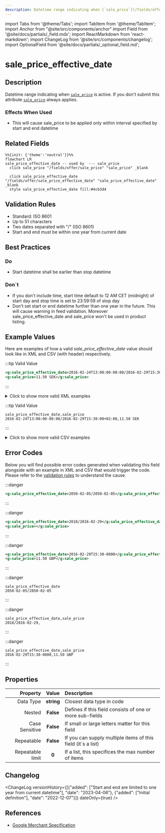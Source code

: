 ```yaml
---
description: Datetime range indicating when [`sale_price`](/fields/offer/sale_price.md) is active. If you don't submit this attribute [`sale_price`](/fields/offer/sale_price.md) always applies.
---
```


import Tabs from '@theme/Tabs';
import TabItem from '@theme/TabItem';
import Anchor from "@site/src/components/anchor"
import Field from '@site/docs/partials/_field.mdx';
import ReactMarkdown from 'react-markdown';
import ChangeLog from '@site/src/components/changelog';
import OptionalField from '@site/docs/partials/_optional_field.md';

# sale_price_effective_date

<OptionalField/>

## Description

Datetime range indicating when [`sale_price`](/fields/offer/sale_price.md) is active. If you don't submit this attribute [`sale_price`](/fields/offer/sale_price.md) always applies.



### Effects When Used

- This will cause sale_price to be applied only within interval specified by start and end datetime





## Related Fields

```mermaid
%%{init: {'theme':'neutral'}}%%
flowchart LR
sale_price_effective_date -- used by  --- sale_price
  click sale_price "/fields/offer/sale_price" "sale_price" _blank

  click sale_price_effective_date "/fields/offer/sale_price_effective_date" "sale_price_effective_date" _blank
  style sale_price_effective_date fill:#4cb3d4
```




## Validation Rules

- Standard: ISO 8601
- Up to 51 characters
- Two dates separated with "/" (ISO 8601)
- Start and end must be within one year from current date


## Best Practices


### Do

- Start datetime shall be earlier than stop datetime



### Don´t

- If you don't include time, start time default to 12 AM CET (midnight) of start day and stop time is set to 23:59:59 of stop day
- Don't set start or end datetime further than one year in the future. This will cause warning in feed validation. Moreover sale_price_effective_date and sale_price won't be used in product listing.




## Example Values

Here are examples of how a valid *sale_price_effective_date* value  should look like in XML and CSV (with header) respectively.

<Tabs>
  <TabItem value="valid_xml" label="XML" default>

:::tip Valid Value

```xml
<g:sale_price_effective_date>2016-02-24T13:00:00-08:00/2016-02-29T15:30:00+02:00</g:sale_price_effective_date>
<g:sale_price>11.50 SEK</g:sale_price>
```

:::

<details>
  <summary>Click to show more valid XML examples</summary>
  <div>

```xml
<g:sale_price_effective_date>2016-02-24T13:00:00-08:00/2016-02-29T15:30:00+02:00</g:sale_price_effective_date>
<g:sale_price>11.50 SEK</g:sale_price>
```

```xml
<g:sale_price_effective_date></g:sale_price_effective_date>
<g:sale_price>11.50 SEK</g:sale_price>
```

```xml
<g:sale_price_effective_date>2016-02-24/2016-02-26</g:sale_price_effective_date>
<g:sale_price>11.50 SEK</g:sale_price>
```


  </div>
</details>

 </TabItem>
  <TabItem value="valid_csv" label="CSV">

:::tip Valid Value

```csv
sale_price_effective_date,sale_price
2016-02-24T13:00:00-08:00/2016-02-29T15:30:00+02:00,11.50 SEK
```

:::

<details>
  <summary>Click to show more valid CSV examples</summary>
  <div>

```csv
sale_price_effective_date,sale_price
2016-02-24T13:00:00-08:00/2016-02-29T15:30:00+02:00,11.50 SEK
```

```csv
sale_price_effective_date,sale_price
,11.50 SEK
```

```csv
sale_price_effective_date,sale_price
2016-02-24/2016-02-26,11.50 SEK
```


  </div>
</details>

  </TabItem>
</Tabs>

## Error Codes

Below you will find possible error codes generated when validating this field alongside with an example in XML and CSV that would trigger the code. Please refer to the [validation rules](#validation-rules) to understand the cause.

<Tabs>
  <TabItem value="invalid_xml" label="XML" default>

:::danger <Anchor id="validation_date_out_of_range" title="validation_date_out_of_range" />

```xml
<g:sale_price_effective_date>2050-02-05/2050-02-05</g:sale_price_effective_date>
```

:::

:::danger <Anchor id="validation_invalid_format" title="validation_invalid_format" />

```xml
<g:sale_price_effective_date>2018/2016-02-29</g:sale_price_effective_date>
<g:sale_price></g:sale_price>
```

:::

:::danger <Anchor id="validation_missing_value" title="validation_missing_value" />

```xml
<g:sale_price_effective_date>2016-02-29T15:30-0800</g:sale_price_effective_date>
<g:sale_price>11.50 GBP</g:sale_price>
```

:::


 </TabItem>
  <TabItem value="invalid_csv" label="CSV">

:::danger <Anchor id="validation_date_out_of_range" title="validation_date_out_of_range" />

```csv
sale_price_effective_date
2050-02-05/2050-02-05
```

:::

:::danger <Anchor id="validation_invalid_format" title="validation_invalid_format" />

```csv
sale_price_effective_date,sale_price
2018/2016-02-29,
```

:::

:::danger <Anchor id="validation_missing_value" title="validation_missing_value" />

```csv
sale_price_effective_date,sale_price
2016-02-29T15:30-0800,11.50 GBP
```

:::


  </TabItem>
</Tabs>

## Properties

|     **Property** |         **Value**          | **Description**                                              |
|-----------------:|:--------------------------:|:-------------------------------------------------------------|
|        Data Type |    **string**     | Closest data type in code                                    |
|           Nested |      **False**      | Defines if this field consists of one or more sub-fields     |
|   Case Sensitive |  **False**  | If small or large letters matter for this field              |
|       Repeatable |    **False**    | If you can supply multiple items of this field (it´s a list) |
| Repeatable limit | **0** | If a list, this specifices the max number of items           |

## Changelog
<ChangeLog versionHistory={[{"added": ["Start and end are limited to one year from current datetime"], "date": "2023-04-06"}, {"added": ["Initial definition"], "date": "2022-12-07"}]} dateOnly={true} />

## References
- [Google Merchant Specification](https://support.google.com/merchants/answer/6324460)

